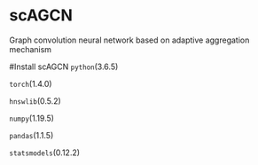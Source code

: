 # scAGCN
Graph convolution neural network based on adaptive aggregation mechanism

#Install scAGCN
 `python`(3.6.5)
 
 `torch`(1.4.0)
 
 `hnswlib`(0.5.2)
 
 `numpy`(1.19.5)
 
 `pandas`(1.1.5)
 
 `statsmodels`(0.12.2)
